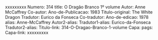 xxxxxxxxx
Numero: 314
title: O Dragão Branco 1º volume
Autor: Anne McCaffrey
Co-autor: 
Ano-de-Publicacao: 1983
Titulo-original: The White Dragon
Tradutor: Eurico da Fonseca
Co-tradutor: 
Ano-de-edicao: 1978
alias: Anne-McCaffrey
Autor2-alias: 
Tradutor1-alias: Eurico-da-Fonseca
Tradutor2-alias: 
Titulo-link: 314-O-Dragao-Branco-1-volume
Capa: 
pags: 
Capa-link: 
xxxxxxxxx